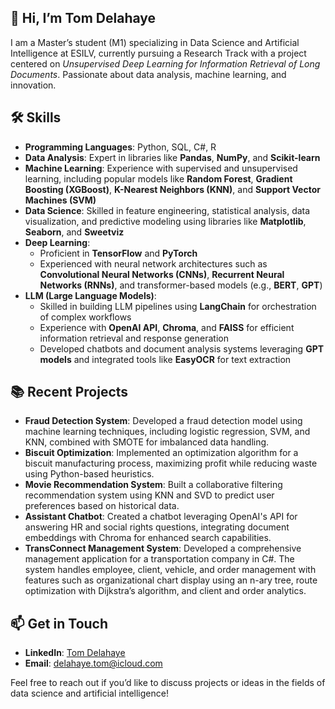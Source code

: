 ## 👋 Hi, I’m Tom Delahaye

I am a Master’s student (M1) specializing in Data Science and Artificial Intelligence at ESILV, currently pursuing a Research Track with a project centered on *Unsupervised Deep Learning for Information Retrieval of Long Documents*. Passionate about data analysis, machine learning, and innovation.


## 🛠️ Skills

- **Programming Languages**: Python, SQL, C#, R
- **Data Analysis**: Expert in libraries like **Pandas**, **NumPy**, and **Scikit-learn**
- **Machine Learning**: Experience with supervised and unsupervised learning, including popular models like **Random Forest**, **Gradient Boosting (XGBoost)**, **K-Nearest Neighbors (KNN)**, and **Support Vector Machines (SVM)**
- **Data Science**: Skilled in feature engineering, statistical analysis, data visualization, and predictive modeling using libraries like **Matplotlib**, **Seaborn**, and **Sweetviz**
- **Deep Learning**:
  - Proficient in **TensorFlow** and **PyTorch**
  - Experienced with neural network architectures such as **Convolutional Neural Networks (CNNs)**, **Recurrent Neural Networks (RNNs)**, and transformer-based models (e.g., **BERT**, **GPT**)
- **LLM (Large Language Models)**:
  - Skilled in building LLM pipelines using **LangChain** for orchestration of complex workflows
  - Experience with **OpenAI API**, **Chroma**, and **FAISS** for efficient information retrieval and response generation
  - Developed chatbots and document analysis systems leveraging **GPT models** and integrated tools like **EasyOCR** for text extraction


## 📚 Recent Projects

- **Fraud Detection System**: Developed a fraud detection model using machine learning techniques, including logistic regression, SVM, and KNN, combined with SMOTE for imbalanced data handling.
- **Biscuit Optimization**: Implemented an optimization algorithm for a biscuit manufacturing process, maximizing profit while reducing waste using Python-based heuristics.
- **Movie Recommendation System**: Built a collaborative filtering recommendation system using KNN and SVD to predict user preferences based on historical data.
- **Assistant Chatbot**: Created a chatbot leveraging OpenAI's API for answering HR and social rights questions, integrating document embeddings with Chroma for enhanced search capabilities.
- **TransConnect Management System**: Developed a comprehensive management application for a transportation company in C#. The system handles employee, client, vehicle, and order management with features such as organizational chart display using an n-ary tree, route optimization with Dijkstra’s algorithm, and client and order analytics.


## 📫 Get in Touch

- **LinkedIn**: [Tom Delahaye]([https://www.linkedin.com](https://www.linkedin.com/in/tom-delahaye-246b20268/))
- **Email**: delahaye.tom@icloud.com

Feel free to reach out if you’d like to discuss projects or ideas in the fields of data science and artificial intelligence!

